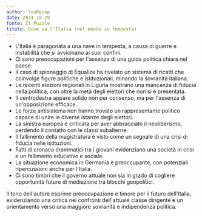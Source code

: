 ```yaml
---
author: YouRecap
date: 2024-10-29
fonte: Il Puzzle
titolo: Dove va l'Italia (nel mondo in tempesta)
---
```


- L'Italia è paragonata a una nave in tempesta, a causa di guerre e instabilità che si avvicinano ai suoi confini.
- Ci sono preoccupazioni per l'assenza di una guida politica chiara nel paese.
- Il caso di spionaggio di Equalize ha rivelato un sistema di ricatti che coinvolge figure politiche e istituzionali, minando la sovranità italiana.
- Le recenti elezioni regionali in Liguria mostrano una mancanza di fiducia nella politica, con oltre la metà degli elettori che non si è presentata.
- Il centrodestra appare solido non per consenso, ma per l'assenza di un'opposizione efficace.
- Le forze antisistema non hanno trovato un rappresentante politico capace di unire le diverse istanze degli elettori.
- La sinistra europea è criticata per aver abbracciato il neoliberismo, perdendo il contatto con le classi subalterne.
- Il fallimento della magistratura è visto come un segnale di una crisi di fiducia nelle istituzioni.
- Fatti di cronaca drammatici tra i giovani evidenziano una società in crisi e un fallimento educativo e sociale.
- La situazione economica in Germania è preoccupante, con potenziali ripercussioni anche per l'Italia.
- Ci sono timori che il governo attuale non sia in grado di cogliere opportunità future di mediazione tra blocchi geopolitici.

Il tono dell'autore esprime preoccupazione e timore per il futuro dell'Italia, evidenziando una critica nei confronti dell'attuale classe dirigente e un orientamento verso una maggiore sovranità e indipendenza politica.
